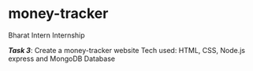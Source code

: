 # money-tracker

Bharat Intern Internship

***Task 3***: Create a money-tracker website 
Tech used: HTML, CSS, Node.js express and MongoDB Database
